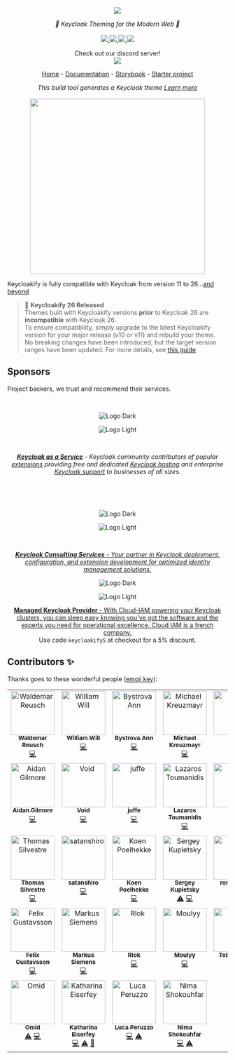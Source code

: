 <p align="center">
    <img src="https://user-images.githubusercontent.com/6702424/109387840-eba11f80-7903-11eb-9050-db1dad883f78.png">  
</p>
<p align="center">
    <i>🔏 Keycloak Theming for the Modern Web 🔏</i>
    <br>
    <br>
    <a href="https://github.com/garronej/keycloakify/actions">
      <img src="https://github.com/garronej/keycloakify/workflows/ci/badge.svg?branch=main">
    </a>
    <a href="https://www.npmjs.com/package/keycloakify">
      <img src="https://img.shields.io/npm/dm/keycloakify">
    </a>
    <a href="https://github.com/garronej/keycloakify/blob/main/LICENSE">
      <img src="https://img.shields.io/npm/l/keycloakify">
    </a>
    <a href="https://github.com/thomasdarimont/awesome-keycloak">
        <img src="https://awesome.re/mentioned-badge.svg"/>
    </a>
    <p align="center">
      Check out our discord server!<br/>
      <a href="https://discord.gg/mJdYJSdcm4">
        <img src="https://dcbadge.limes.pink/api/server/kYFZG7fQmn"/>
      </a>
    </p>
    <p align="center">
        <a href="https://www.keycloakify.dev">Home</a>
        -
        <a href="https://docs.keycloakify.dev">Documentation</a>
        -
        <a href="https://storybook.keycloakify.dev">Storybook</a>
        -
        <a href="https://github.com/codegouvfr/keycloakify-starter">Starter project</a>
    </p>
</p>

<p align="center">
    <i>This build tool generates a Keycloak theme <a href="https://www.keycloakify.dev">Learn more</a></i>
    <br/>
    <br/>
    <img width="400" src="https://github.com/user-attachments/assets/6bf3bef9-00b0-4460-97b9-0d2da8500798">
</p>

Keycloakify is fully compatible with Keycloak from version 11 to 26...[and beyond](https://github.com/keycloakify/keycloakify/discussions/346#discussioncomment-5889791)

> 📣 **Keycloakify 26 Released**  
> Themes built with Keycloakify versions **prior** to Keycloak 26 are **incompatible** with Keycloak 26.  
> To ensure compatibility, simply upgrade to the latest Keycloakify version for your major release (v10 or v11) and rebuild your theme.  
> No breaking changes have been introduced, but the target version ranges have been updated. For more details, see [this guide](https://docs.keycloakify.dev/targeting-specific-keycloak-versions).

## Sponsors

Project backers, we trust and recommend their services.

<br/>

<div align="center">

![Logo Dark](https://github.com/user-attachments/assets/d8f6b6f5-3de4-4adc-ba15-cb4074e8309b#gh-dark-mode-only)

</div>

<div align="center">

![Logo Light](https://github.com/user-attachments/assets/20736d6f-f22d-4a9d-9dfe-93be209a8191#gh-light-mode-only)

</div>

<br/>

<p align="center">
    <i><a href="https://phasetwo.io/?utm_source=keycloakify"><strong>Keycloak as a Service</strong></a> - Keycloak community contributors of popular <a href="https://github.com/p2-inc#our-extensions-?utm_source=keycloakify">extensions</a> providing free and dedicated <a href="https://phasetwo.io/hosting/?utm_source=keycloakify">Keycloak hosting</a> and enterprise <a href="https://phasetwo.io/support/?utm_source=keycloakify">Keycloak support</a> to businesses of all sizes.</i>
</p>

<br/>
<br/>
<br/>

<div align="center">

![Logo Dark](https://github.com/user-attachments/assets/dd3925fb-a58a-4e91-b360-69c2fa1f1087#gh-dark-mode-only)

</div>

<div align="center">

![Logo Light](https://github.com/user-attachments/assets/6c00c201-eed7-485a-a887-70891559d69b#gh-light-mode-only)

</div>

<br/>

<p align="center">
  <a href="https://www.zone2.tech/services/keycloak-consulting">
    <i><strong>Keycloak Consulting Services</strong> - Your partner in Keycloak deployment, configuration, and extension development for optimized identity management solutions.</i>
  </a>
</p>

<div align="center">

![Logo Dark](https://user-images.githubusercontent.com/6702424/234135797-c84d0a90-0526-43e5-a186-70cbebdeb278.png#gh-dark-mode-only)

</div>

<div align="center">

![Logo Light](https://user-images.githubusercontent.com/6702424/234135799-68684c33-4ec5-48d4-8763-0f3922c86643.png#gh-light-mode-only)

</div>

<p align="center">
<a href="https://cloud-iam.com/?mtm_campaign=keycloakify-deal&mtm_source=keycloakify-github"><strong>Managed Keycloak Provider</strong> - With Cloud-IAM powering your Keycloak clusters, you can sleep easy knowing you've got the software and the experts you need for operational excellence. Cloud IAM is a french company. </a>
<br/>
Use code <code>keycloakify5</code> at checkout for a 5% discount.
</p>

## Contributors ✨

Thanks goes to these wonderful people ([emoji key](https://allcontributors.org/docs/en/emoji-key)):

<!-- ALL-CONTRIBUTORS-LIST:START - Do not remove or modify this section -->
<!-- prettier-ignore-start -->
<!-- markdownlint-disable -->
<table>
  <tbody>
    <tr>
      <td align="center" valign="top" width="14.28%"><a href="https://github.com/lordvlad"><img src="https://avatars.githubusercontent.com/u/1217769?v=4?s=100" width="100px;" alt="Waldemar Reusch"/><br /><sub><b>Waldemar Reusch</b></sub></a><br /><a href="https://github.com/keycloakify/keycloakify/commits?author=lordvlad" title="Code">💻</a></td>
      <td align="center" valign="top" width="14.28%"><a href="https://willwill96.github.io/the-ui-dawg-static-site/en/introduction/"><img src="https://avatars.githubusercontent.com/u/10997562?v=4?s=100" width="100px;" alt="William Will"/><br /><sub><b>William Will</b></sub></a><br /><a href="https://github.com/keycloakify/keycloakify/commits?author=willwill96" title="Code">💻</a></td>
      <td align="center" valign="top" width="14.28%"><a href="https://github.com/Ann2827"><img src="https://avatars.githubusercontent.com/u/32645809?v=4?s=100" width="100px;" alt="Bystrova Ann"/><br /><sub><b>Bystrova Ann</b></sub></a><br /><a href="https://github.com/keycloakify/keycloakify/commits?author=Ann2827" title="Code">💻</a></td>
      <td align="center" valign="top" width="14.28%"><a href="https://github.com/mkreuzmayr"><img src="https://avatars.githubusercontent.com/u/20108212?v=4?s=100" width="100px;" alt="Michael Kreuzmayr"/><br /><sub><b>Michael Kreuzmayr</b></sub></a><br /><a href="https://github.com/keycloakify/keycloakify/commits?author=mkreuzmayr" title="Code">💻</a></td>
      <td align="center" valign="top" width="14.28%"><a href="https://coolmathgames.tech"><img src="https://avatars.githubusercontent.com/u/6877780?v=4?s=100" width="100px;" alt="Mary "/><br /><sub><b>Mary </b></sub></a><br /><a href="https://github.com/keycloakify/keycloakify/commits?author=Mstrodl" title="Code">💻</a></td>
      <td align="center" valign="top" width="14.28%"><a href="https://tasyp.xyz/"><img src="https://avatars.githubusercontent.com/u/6623212?v=4?s=100" width="100px;" alt="German Öö"/><br /><sub><b>German Öö</b></sub></a><br /><a href="https://github.com/keycloakify/keycloakify/commits?author=Tasyp" title="Code">💻</a></td>
      <td align="center" valign="top" width="14.28%"><a href="https://revolunet.com"><img src="https://avatars.githubusercontent.com/u/124937?v=4?s=100" width="100px;" alt="Julien Bouquillon"/><br /><sub><b>Julien Bouquillon</b></sub></a><br /><a href="https://github.com/keycloakify/keycloakify/commits?author=revolunet" title="Code">💻</a></td>
    </tr>
    <tr>
      <td align="center" valign="top" width="14.28%"><a href="https://github.com/aidangilmore"><img src="https://avatars.githubusercontent.com/u/32880357?v=4?s=100" width="100px;" alt="Aidan Gilmore"/><br /><sub><b>Aidan Gilmore</b></sub></a><br /><a href="https://github.com/keycloakify/keycloakify/commits?author=aidangilmore" title="Code">💻</a></td>
      <td align="center" valign="top" width="14.28%"><a href="https://github.com/0x-Void"><img src="https://avatars.githubusercontent.com/u/32745739?v=4?s=100" width="100px;" alt="Void"/><br /><sub><b>Void</b></sub></a><br /><a href="https://github.com/keycloakify/keycloakify/commits?author=0x-Void" title="Code">💻</a></td>
      <td align="center" valign="top" width="14.28%"><a href="https://github.com/juffe"><img src="https://avatars.githubusercontent.com/u/5393231?v=4?s=100" width="100px;" alt="juffe"/><br /><sub><b>juffe</b></sub></a><br /><a href="https://github.com/keycloakify/keycloakify/commits?author=juffe" title="Code">💻</a></td>
      <td align="center" valign="top" width="14.28%"><a href="https://github.com/lazToum"><img src="https://avatars.githubusercontent.com/u/4764837?v=4?s=100" width="100px;" alt="Lazaros Toumanidis"/><br /><sub><b>Lazaros Toumanidis</b></sub></a><br /><a href="https://github.com/keycloakify/keycloakify/commits?author=lazToum" title="Code">💻</a></td>
      <td align="center" valign="top" width="14.28%"><a href="https://github.com/marcmrf"><img src="https://avatars.githubusercontent.com/u/9928519?v=4?s=100" width="100px;" alt="Marc"/><br /><sub><b>Marc</b></sub></a><br /><a href="https://github.com/keycloakify/keycloakify/commits?author=marcmrf" title="Code">💻</a></td>
      <td align="center" valign="top" width="14.28%"><a href="http://kasir-barati.github.io"><img src="https://avatars.githubusercontent.com/u/73785723?v=4?s=100" width="100px;" alt="Kasir Barati"/><br /><sub><b>Kasir Barati</b></sub></a><br /><a href="https://github.com/keycloakify/keycloakify/commits?author=kasir-barati" title="Documentation">📖</a></td>
      <td align="center" valign="top" width="14.28%"><a href="https://github.com/asashay"><img src="https://avatars.githubusercontent.com/u/10714670?v=4?s=100" width="100px;" alt="Alex Oliynyk"/><br /><sub><b>Alex Oliynyk</b></sub></a><br /><a href="https://github.com/keycloakify/keycloakify/commits?author=asashay" title="Code">💻</a></td>
    </tr>
    <tr>
      <td align="center" valign="top" width="14.28%"><a href="https://www.gravitysoftware.be"><img src="https://avatars.githubusercontent.com/u/1140574?v=4?s=100" width="100px;" alt="Thomas Silvestre"/><br /><sub><b>Thomas Silvestre</b></sub></a><br /><a href="https://github.com/keycloakify/keycloakify/commits?author=thosil" title="Code">💻</a></td>
      <td align="center" valign="top" width="14.28%"><a href="https://github.com/satanshiro"><img src="https://avatars.githubusercontent.com/u/38865738?v=4?s=100" width="100px;" alt="satanshiro"/><br /><sub><b>satanshiro</b></sub></a><br /><a href="https://github.com/keycloakify/keycloakify/commits?author=satanshiro" title="Code">💻</a></td>
      <td align="center" valign="top" width="14.28%"><a href="https://poelhekke.dev"><img src="https://avatars.githubusercontent.com/u/1632377?v=4?s=100" width="100px;" alt="Koen Poelhekke"/><br /><sub><b>Koen Poelhekke</b></sub></a><br /><a href="https://github.com/keycloakify/keycloakify/commits?author=kpoelhekke" title="Code">💻</a></td>
      <td align="center" valign="top" width="14.28%"><a href="https://github.com/zavoloklom"><img src="https://avatars.githubusercontent.com/u/4151869?v=4?s=100" width="100px;" alt="Sergey Kupletsky"/><br /><sub><b>Sergey Kupletsky</b></sub></a><br /><a href="https://github.com/keycloakify/keycloakify/commits?author=zavoloklom" title="Tests">⚠️</a> <a href="https://github.com/keycloakify/keycloakify/commits?author=zavoloklom" title="Code">💻</a></td>
      <td align="center" valign="top" width="14.28%"><a href="https://github.com/rome-user"><img src="https://avatars.githubusercontent.com/u/114131048?v=4?s=100" width="100px;" alt="rome-user"/><br /><sub><b>rome-user</b></sub></a><br /><a href="https://github.com/keycloakify/keycloakify/commits?author=rome-user" title="Code">💻</a></td>
      <td align="center" valign="top" width="14.28%"><a href="https://github.com/celinepelletier"><img src="https://avatars.githubusercontent.com/u/82821620?v=4?s=100" width="100px;" alt="Céline Pelletier"/><br /><sub><b>Céline Pelletier</b></sub></a><br /><a href="https://github.com/keycloakify/keycloakify/commits?author=celinepelletier" title="Code">💻</a></td>
      <td align="center" valign="top" width="14.28%"><a href="https://github.com/xgp"><img src="https://avatars.githubusercontent.com/u/244253?v=4?s=100" width="100px;" alt="Garth"/><br /><sub><b>Garth</b></sub></a><br /><a href="https://github.com/keycloakify/keycloakify/commits?author=xgp" title="Code">💻</a></td>
    </tr>
    <tr>
      <td align="center" valign="top" width="14.28%"><a href="https://github.com/BlackVoid"><img src="https://avatars.githubusercontent.com/u/673720?v=4?s=100" width="100px;" alt="Felix Gustavsson"/><br /><sub><b>Felix Gustavsson</b></sub></a><br /><a href="https://github.com/keycloakify/keycloakify/commits?author=BlackVoid" title="Code">💻</a></td>
      <td align="center" valign="top" width="14.28%"><a href="https://m-siemens.de/"><img src="https://avatars.githubusercontent.com/u/1873922?v=4?s=100" width="100px;" alt="Markus Siemens"/><br /><sub><b>Markus Siemens</b></sub></a><br /><a href="https://github.com/keycloakify/keycloakify/commits?author=msiemens" title="Code">💻</a></td>
      <td align="center" valign="top" width="14.28%"><a href="https://github.com/law108000"><img src="https://avatars.githubusercontent.com/u/8112024?v=4?s=100" width="100px;" alt="Rlok"/><br /><sub><b>Rlok</b></sub></a><br /><a href="https://github.com/keycloakify/keycloakify/commits?author=law108000" title="Code">💻</a></td>
      <td align="center" valign="top" width="14.28%"><a href="https://github.com/Moulyy"><img src="https://avatars.githubusercontent.com/u/115405804?v=4?s=100" width="100px;" alt="Moulyy"/><br /><sub><b>Moulyy</b></sub></a><br /><a href="https://github.com/keycloakify/keycloakify/commits?author=Moulyy" title="Code">💻</a></td>
      <td align="center" valign="top" width="14.28%"><a href="https://github.com/madmadson"><img src="https://avatars.githubusercontent.com/u/798831?v=4?s=100" width="100px;" alt="Tobias Matt"/><br /><sub><b>Tobias Matt</b></sub></a><br /><a href="https://github.com/keycloakify/keycloakify/commits?author=madmadson" title="Code">💻</a></td>
      <td align="center" valign="top" width="14.28%"><a href="https://github.com/oliviergoulet5"><img src="https://avatars.githubusercontent.com/u/17685861?v=4?s=100" width="100px;" alt="Olivier Goulet"/><br /><sub><b>Olivier Goulet</b></sub></a><br /><a href="https://github.com/keycloakify/keycloakify/commits?author=oliviergoulet5" title="Code">💻</a></td>
      <td align="center" valign="top" width="14.28%"><a href="https://github.com/liamlows"><img src="https://avatars.githubusercontent.com/u/1365914?v=4?s=100" width="100px;" alt="Liam Lowsley-Williams"/><br /><sub><b>Liam Lowsley-Williams</b></sub></a><br /><a href="https://github.com/keycloakify/keycloakify/commits?author=liamlows" title="Code">💻</a> <a href="https://github.com/keycloakify/keycloakify/commits?author=liamlows" title="Documentation">📖</a></td>
    </tr>
    <tr>
      <td align="center" valign="top" width="14.28%"><a href="https://www.linkedin.com/in/oes-rioniz/"><img src="https://avatars.githubusercontent.com/u/5172296?v=4?s=100" width="100px;" alt="Omid"/><br /><sub><b>Omid</b></sub></a><br /><a href="https://github.com/keycloakify/keycloakify/commits?author=uchar" title="Tests">⚠️</a> <a href="https://github.com/keycloakify/keycloakify/commits?author=uchar" title="Code">💻</a></td>
      <td align="center" valign="top" width="14.28%"><a href="https://github.com/kathari00"><img src="https://avatars.githubusercontent.com/u/42547712?v=4?s=100" width="100px;" alt="Katharina Eiserfey"/><br /><sub><b>Katharina Eiserfey</b></sub></a><br /><a href="https://github.com/keycloakify/keycloakify/commits?author=kathari00" title="Code">💻</a> <a href="https://github.com/keycloakify/keycloakify/commits?author=kathari00" title="Tests">⚠️</a> <a href="https://github.com/keycloakify/keycloakify/commits?author=kathari00" title="Documentation">📖</a></td>
      <td align="center" valign="top" width="14.28%"><a href="https://github.com/luca-peruzzo"><img src="https://avatars.githubusercontent.com/u/69015314?v=4?s=100" width="100px;" alt="Luca Peruzzo"/><br /><sub><b>Luca Peruzzo</b></sub></a><br /><a href="https://github.com/keycloakify/keycloakify/commits?author=luca-peruzzo" title="Code">💻</a> <a href="https://github.com/keycloakify/keycloakify/commits?author=luca-peruzzo" title="Tests">⚠️</a></td>
      <td align="center" valign="top" width="14.28%"><a href="https://github.com/nima70"><img src="https://avatars.githubusercontent.com/u/5094767?v=4?s=100" width="100px;" alt="Nima Shokouhfar"/><br /><sub><b>Nima Shokouhfar</b></sub></a><br /><a href="https://github.com/keycloakify/keycloakify/commits?author=nima70" title="Code">💻</a> <a href="https://github.com/keycloakify/keycloakify/commits?author=nima70" title="Tests">⚠️</a></td>
    </tr>
  </tbody>
</table>

<!-- markdownlint-restore -->
<!-- prettier-ignore-end -->

<!-- ALL-CONTRIBUTORS-LIST:END -->
